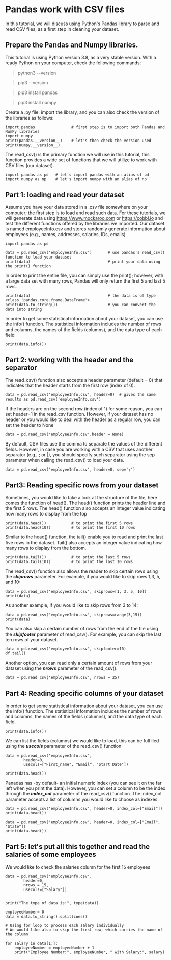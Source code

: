 # Pandas work with CSV files
In this tutorial, we will discuss using Python's Pandas library to parse and read CSV files, as a first step in cleaning your dataset.


## Prepare the Pandas and Numpy libraries.

This tutorial is using Python version 3.8, as a very stable version. With a ready Python on your computer, check the following commands:

> python3 --version

> pip3 --version

> pip3 install pandas

> pip3 install numpy

Create a .py file, import the library, and you can also check the version of the libraries as follows:

```
import pandas                # first step is to import both Pandas and NumPy libraries
import numpy                
print(pandas.__version__)    # let's then check the version used
print(numpy.__version__)    
```

The read_csv() is the primary function we will use in this tutorial, this function provides a wide set of functions that we will utilize to work with CSV files (our dataset).

```
import pandas as pd   # let's import pandas with an alias of pd
import numpy as np    # let's import numpy with an alias of np
```



## Part 1: loading and read your dataset

Assume you have your data stored in a .csv file somewhere on your computer; the first step is to load and read such data. For these tutorials, we will generate data using https://www.mockaroo.com or https://cobbl.io and test the different functions offered by the libraries we imported. Our dataset is named employeeInfo.csv and stores randomly generate information about employees (e.g., names, addresses, salaries, IDs, emails)

```
import pandas as pd  

data = pd.read_csv('employeeInfo.csv')       # use pandas's read_csv() function to load your dataset
print(data)                                  # print your data using the print() function
```

In order to print the entire file, you can simply use the print(); however, with a large data set with many rows, Pandas will only return the first 5 and last 5 rows.
```
print(data)                                  # the data is of type <class 'pandas.core.frame.DataFrame'>
print(data.to_string())                      # you can convert the data into string
```

In order to get some statistical information about your dataset, you can use the info() function. The statistical information includes the number of rows and columns, the names of the fields (columns), and the data type of each field
```
print(data.info())
```



## Part 2: working with the header and the separator

The read_csv() function also accepts a header parameter (default = 0) that indicates that the header starts from the first row (index of 0). 
```
data = pd.read_csv('employeeInfo.csv', header=0)  # gives the same results as pd.read_csv('employeeInfo.csv') 
```

If the headers are on the second row (index of 1) for some reason, you can set header=1 in the read_csv function. However, if your dataset has no header or you would like to deal with the header as a regular row, you can set the header to None
```
data = pd.read_csv('employeeInfo.csv',header = None)
```

By default, CSV files use the comma to separate the values of the different fields. However, in case you are working with a CSV that uses another separator (e.g., ; or |), you should specify such separator using the sep parameter when calling the read_csv() to load your data.

```
data = pd.read_csv('employeeInfo.csv', header=0, sep=';')   
```






## Part3: Reading specific rows from your dataset

Sometimes, you would like to take a look at the structure of the file, here comes the function of head(). The head() function prints the header line and the first 5 rows. The head() function also accepts an integer value indicating how many rows to display from the top
```
print(data.head())           # to print the first 5 rows
print(data.head(10))         # to print the first 10 rows
```

Similar to the head() function, the tail() enable you to read and print the last five rows in the dataset. Tail() also accepts an integer value indicating how many rows to display from the bottom.
```
print(data.tail())           # to print the last 5 rows
print(data.tail(10))         # to print the last 10 rows
```

The read_csv() function also allows the reader to skip certain rows using the _**skiprows**_ parameter. For example, if you would like to skip rows 1,3, 5, and 10:
```
data = pd.read_csv('employeeInfo.csv', skiprows=[1, 3, 5, 10])   
print(data)
```

As another example, if you would like to skip rows from 3 to 14:
```
data = pd.read_csv('employeeInfo.csv', skiprows=range(3,15))    
print(data)
```

You can also skip a certain number of rows from the end of the file using the _**skipfooter**_ parameter of read_csv(). For example, you can skip the last ten rows of your dataset.
```
data = pd.read_csv("employeeInfo.csv", skipfooter=10)
df.tail()
```


Another option, you can read only a certain amount of rows from your dataset using the _**nrows**_ parameter of the read_csv().
```
data = pd.read_csv('employeeInfo.csv', nrows = 25)
```



## Part 4: Reading specific columns of your dataset

In order to get some statistical information about your dataset, you can use the info() function. The statistical information includes the number of rows and columns, the names of the fields (columns), and the data type of each field.
```
print(data.info())
```

We can list the fields (columns) we would like to load, this can be fulfilled using the _**usecols**_ parameter of the read_csv() function

```
data = pd.read_csv('employeeInfo.csv',
        header=0,
        usecols=["First_name", "Email", "Start Date"])

print(data.head())
```

Panadas has -by default- an initial numeric index (you can see it on the far left when you print the data). However, you can set a column to be the index through the _**index_col**_ parameter of the read_csv() function. The index_col parameter accepts a list of columns you would like to choose as indexes.

```
data = pd.read_csv('employeeInfo.csv', header=0, index_col=["Email"])
print(data.head())

data = pd.read_csv('employeeInfo.csv', header=0, index_col=["Email", "State"])
print(data.head())
```


## Part 5: let's put all this together and read the salaries of some employees
We would like to check the salaries column for the first 15 employees

```
data = pd.read_csv('employeeInfo.csv',
        header=0,
        nrows = 15,
        usecols=["Salary"])


print("The type of data is:", type(data))

employeeNumber= 0
data = data.to_string().splitlines()

# Using for loop to process each salary individually
# We would like also to skip the first row, which carries the name of the column

for salary in data[1:]:
    employeeNumber = employeeNumber + 1
    print("Employee Number:", employeeNumber, " with Salary:", salary)
```
